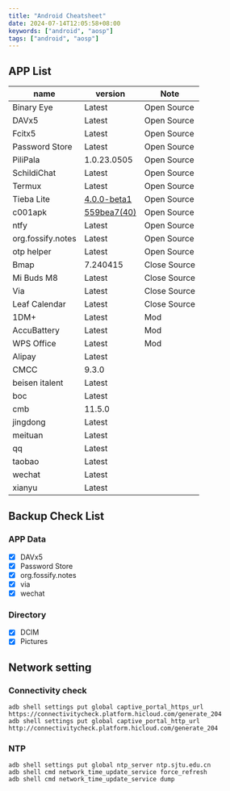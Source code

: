 ```yaml
---
title: "Android Cheatsheet"
date: 2024-07-14T12:05:58+08:00
keywords: ["android", "aosp"]
tags: ["android", "aosp"]
---
```


## APP List

| name              | version                                 | Note         |
| ----------------- | --------------------------------------- | ------------ |
| Binary Eye        | Latest                                  | Open Source  |
| DAVx5             | Latest                                  | Open Source  |
| Fcitx5            | Latest                                  | Open Source  |
| Password Store    | Latest                                  | Open Source  |
| PiliPala          | 1.0.23.0505                             | Open Source  |
| SchildiChat       | Latest                                  | Open Source  |
| Termux            | Latest                                  | Open Source  |
| Tieba Lite        | [4.0.0-beta1](https://t.me/tblite/97)   | Open Source  |
| c001apk           | [559bea7(40)](https://t.me/c001apk/183) | Open Source  |
| ntfy              | Latest                                  | Open Source  |
| org.fossify.notes | Latest                                  | Open Source  |
| otp helper        | Latest                                  | Open Source  |
| Bmap              | 7.240415                                | Close Source |
| Mi Buds M8        | Latest                                  | Close Source |
| Via               | Latest                                  | Close Source |
| Leaf Calendar     | Latest                                  | Close Source |
| 1DM+              | Latest                                  | Mod          |
| AccuBattery       | Latest                                  | Mod          |
| WPS Office        | Latest                                  | Mod          |
| Alipay            | Latest                                  |              |
| CMCC              | 9.3.0                                   |              |
| beisen italent    | Latest                                  |              |
| boc               | Latest                                  |              |
| cmb               | 11.5.0                                  |              |
| jingdong          | Latest                                  |              |
| meituan           | Latest                                  |              |
| qq                | Latest                                  |              |
| taobao            | Latest                                  |              |
| wechat            | Latest                                  |              |
| xianyu            | Latest                                  |              |

## Backup Check List

### APP Data

- [x] DAVx5
- [x] Password Store
- [x] org.fossify.notes
- [x] via
- [x] wechat

### Directory

- [x] DCIM
- [x] Pictures

## Network setting

### Connectivity check

```shell
adb shell settings put global captive_portal_https_url https://connectivitycheck.platform.hicloud.com/generate_204
adb shell settings put global captive_portal_http_url http://connectivitycheck.platform.hicloud.com/generate_204
```

### NTP

```shell
adb shell settings put global ntp_server ntp.sjtu.edu.cn
adb shell cmd network_time_update_service force_refresh
adb shell cmd network_time_update_service dump
```
